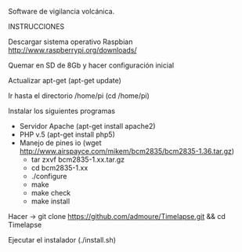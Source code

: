 Software de vigilancia volcánica. 

INSTRUCCIONES

Descargar sistema operativo Raspbian http://www.raspberrypi.org/downloads/

Quemar en SD de 8Gb y hacer configuración inicial

Actualizar apt-get (apt-get update)

Ir hasta el directorio /home/pi (cd /home/pi)

Instalar los siguientes programas

- Servidor Apache (apt-get install apache2)
- PHP v.5 (apt-get install php5)
- Manejo de pines io (wget http://www.airspayce.com/mikem/bcm2835/bcm2835-1.36.tar.gz)
  - tar zxvf bcm2835-1.xx.tar.gz
  - cd bcm2835-1.xx
  - ./configure
  - make
  - make check
  - make install

Hacer -> git clone https://github.com/admoure/Timelapse.git && cd Timelapse

Ejecutar el instalador (./install.sh)
